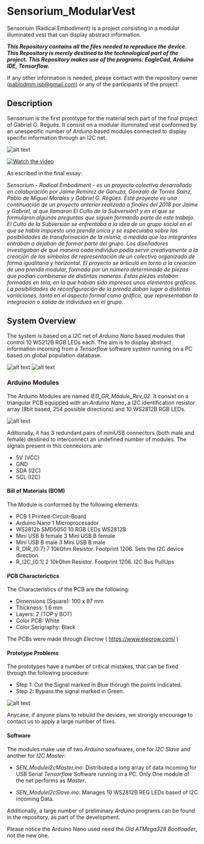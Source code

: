 # Sensorium_ModularVest
Sensorium (Radical Embodiment) is a project consisting in a modular illuminated vest that can display abstract information.

***This Repository contains all the files needed to reproduce the device.***
***This Repository is merely destined to the technological part of the project.***
***This Repository makes use of the programs: EagleCad, Arduino IDE, Tensorflow.***

If any other information is needed, please contact with the repository owner (pablodmm.isp@gmail.com) or any of the participants of the project.

## Description

Sensorium is the first prototype for the material tech part of the final project of Gabriel G. Regués. It consist on a modular illuminated vest conformed by an unespecific number of *Arduino* based modules connected to display specific information through an I2C net.

![alt text](https://github.com/PabloDMM/Sensorium_ModularVest/blob/master/01_Resources/SEN_DesignPhase.png)

[![Watch the video](https://github.com/PabloDMM/Sensorium_ModularVest/blob/master/01_Resources/SEN_VideoHeader.png)](https://vimeo.com/330038499)

As escribed in the final essay:

*Sensorium - Radical Embodiment - es un proyecto colectivo desarrollado en colaboración por Jaime Remirez de Ganuza, Gonzalo de Torres Sainz, Pablo de Miguel Morales y Gabriel G. Regües.
Este proyecto es una continuación de un proyecto anterior realizado a finales del 2018 por Jaime y Gabriel, al que llamaron El Culto de la Subversión1 y en el que se formularon algunas preguntas que siguen formando parte de este trabajo. El Culto de la Subversión se enfrentaba a la idea de un grupo social en el que se había impuesto una prenda única y se especulaba sobre las posibilidades de transformación de la misma, a medida que los integrantes entraban o dejaban de formar parte del grupo. Los diseñadores investigaban de qué manera cada individuo podía servir creativamente a la creación de los símbolos de representación de un colectivo organizado de forma igualitaria y horizontal. El proyecto se articuló en torno a la creación de una prenda modular, formada por un número determinado de piezas que podían combinarse de distintas maneras. Estas piezas estaban formadas en tela, en la que habían sido impresos unos elementos gráficos. La posibilidades de reconfiguración de la prenda daban lugar a distintas variaciones, tanto en el aspecto formal como gráfico, que representaban la integración o salida de individuos en el grupo.*

## System Overview

The system is based on a I2C net of *Arduino Nano* based modules that control 10 WS212B RGB LEDs each. The aim is to display abstract information incoming from a *Tensorflow* software system running on a PC based on global population database.

![alt text](https://github.com/PabloDMM/Sensorium_ModularVest/blob/master/01_Resources/SEN_SystemDiagram_01.1.png)
![alt text](https://github.com/PabloDMM/Sensorium_ModularVest/blob/master/01_Resources/SEN_SystemDiagram_02.2.png)

### Arduino Modules

The Arduino Modules are named *IED_GR_Module_Rev_02*. It consist on a triangular PCB equipped with an *Arduino Nano*, a I2C identification resistor array (8bit based, 254 possible directions) and 10 WS2812B RGB LEDs.

![alt text](https://github.com/PabloDMM/Sensorium_ModularVest/blob/master/01_Resources/SEN_Module.png)

Aditionally, it has 3 redundant pairs of miniUSB connectors (both male and female) destined to interconnect an undefined number of modules. The signals present in this connectors are:

* 5V (VCC)
* GND
* SDA (I2C)
* SCL (I2C)

#### Bill of Materials (BOM)
The Module is conformed by the following elements:

* PCB				1	Printed-Circuit-Board	
* Arduino Nano		1	Microprocesador	
* WS2812b  SMD5050	10	RGB LEDs	WS2812B
* Mini USB B female	3	Mini USB B female	
* Mini USB B male	3	Mini USB B male	
* R_DIR_[0:7]		7	10kOhm Resistor. Footprint 1206. Sets the I2C device direction.	
* R_I2C_[0:1]		2	10kOhm Resistor. Footprint 1206. I2C Bus PullUps	

#### PCB Characterictics
The Characteristics of the PCB are the following:

* Dimensions (Square):  100 x 87 mm
* Thickness:            1.6 mm
* Layers:               2 (TOP y BOT)
* Color PCB:            White
* Color Serigraphy:     Black

The PCBs were made through *Elecrow* ( https://www.elecrow.com/ )

#### Prototype Problems
The prototypes have a number of critical mistakes, that can be fixed through the following procedure:

* Step 1: Cut the Signal marked in Blue thorugh the points indicated.
* Step 2: Bypass the signal marked in Green.

![alt text](https://github.com/PabloDMM/Sensorium_ModularVest/blob/master/01_Resources/SEN_ModulePCB_Fix.png)

Anycase, if anyone plans to rebuild the devices, we strongly encourage to contact us to apply a large number of fixes.

#### Software
The modules make use of two *Arduino* sowfwares, one for *I2C Slave* and another for *I2C Master*:

* _SEN_ModuleI2cMaster.ino_: Distributed a long array of data incoming for USB Serial *Tensorflow* Software running in a PC. Only One module of the net performs as *Master*.

* _SEN_ModuleI2cSlave.ino_: Manages 10 WS2812B REG LEDs based of I2C incoming Data.

Additionally, a large number of preliminary *Arduino* programs can be found in the repository, as part of the development.

Please notice the Arduino Nano used need the *Old ATMega328 Bootloader*, not the new one.
